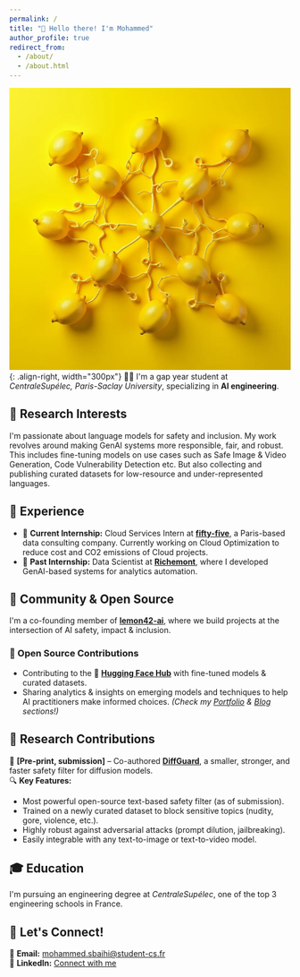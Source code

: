 ```yaml
---
permalink: /
title: "👋 Hello there! I'm Mohammed"
author_profile: true
redirect_from: 
  - /about/
  - /about.html
---
```


<!-- # 👋 Hey there! I'm Mohammed. -->
![lemonai](/images/lemonai.png.png){: .align-right, width="300px"}
👨‍💻 I'm a gap year student at *CentraleSupélec, Paris-Saclay University*, specializing in **AI engineering**.  

## 🔬 Research Interests  
I'm passionate about language models for safety and inclusion. My work revolves around making GenAI systems more responsible, fair, and robust. This includes fine-tuning models on use cases such as Safe Image & Video Generation, Code Vulnerability Detection etc. But also collecting and publishing curated datasets for low-resource and under-represented languages.

## 💼 Experience  
- 🎯 **Current Internship:** Cloud Services Intern at [**fifty-five**](https://www.fifty-five.com/), a Paris-based data consulting company. Currently working on Cloud Optimization to reduce cost and CO2 emissions of Cloud projects. 
- 💎 **Past Internship:** Data Scientist at [**Richemont**](https://www.richemont.com/), where I developed GenAI-based systems for analytics automation.  

## 🚀 Community & Open Source  
I'm a co-founding member of [**lemon42-ai**](https://github.com/lemon42-ai), where we build projects at the intersection of AI safety, impact & inclusion.  

### 🔗 Open Source Contributions  
- Contributing to the 🤗 [**Hugging Face Hub**](https://huggingface.co/lemon42-ai) with fine-tuned models & curated datasets.  
- Sharing analytics & insights on emerging models and techniques to help AI practitioners make informed choices. *(Check my [Portfolio](#) & [Blog](#) sections!)*  

## 📝 Research Contributions  
📄 **[Pre-print, submission]** – Co-authored [**DiffGuard**](https://arxiv.org/abs/2412.00064), a smaller, stronger, and faster safety filter for diffusion models. <br>
🔍 **Key Features:**  
- Most powerful open-source text-based safety filter (as of submission).  
- Trained on a newly curated dataset to block sensitive topics (nudity, gore, violence, etc.).  
- Highly robust against adversarial attacks (prompt dilution, jailbreaking).  
- Easily integrable with any text-to-image or text-to-video model.  

## 🎓 Education  
I'm pursuing an engineering degree at *CentraleSupélec*, one of the top 3 engineering schools in France.  

## 🤝 Let's Connect!  
📩 **Email:** [mohammed.sbaihi@student-cs.fr](mailto:mohammed.sbaihi@student-cs.fr)  
🔗 **LinkedIn:** [Connect with me](https://www.linkedin.com/in/mohammed-sbaihi-aa6493254/)  


